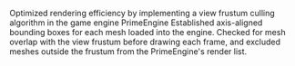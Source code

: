 Optimized rendering efficiency by implementing a view frustum culling algorithm in the game engine PrimeEngine
Established axis-aligned bounding boxes for each mesh loaded into the engine. Checked for mesh overlap with the view frustum before drawing each frame, and excluded meshes outside the frustum from the PrimeEngine's render list.